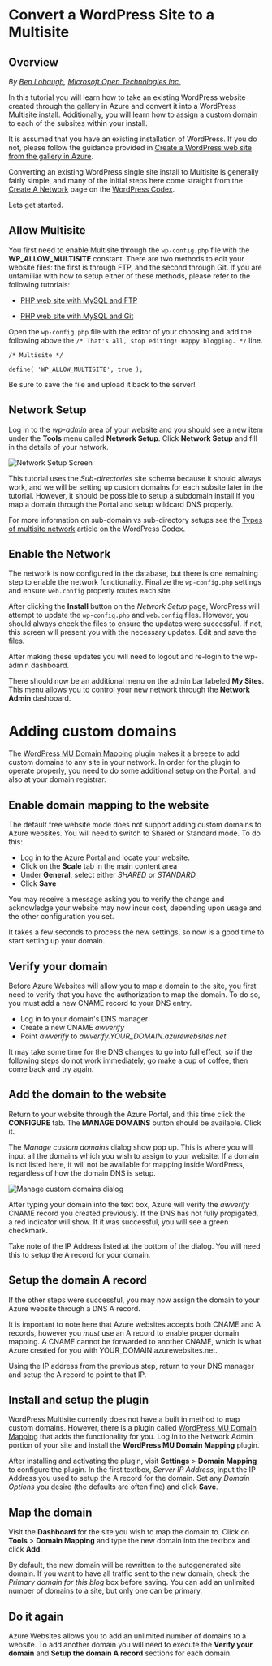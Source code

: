 <properties 
	pageTitle="Convert a WordPress Site to a Multisite" 
	description="Learn how to take an existing WordPress website created through the gallery in Azure and convert it to WordPress Multisite" 
	services="web-sites" 
	documentationCenter="php" 
	authors="tfitzmac" 
	manager="wpickett" 
	editor=""/>

<tags 
	ms.service="web-sites" 
	ms.workload="web" 
	ms.tgt_pltfrm="na" 
	ms.devlang="PHP" 
	ms.topic="article" 
	ms.date="2/12/2015" 
	ms.author="tomfitz"/>





# Convert a WordPress Site to a Multisite

## Overview

*By [Ben Lobaugh][ben-lobaugh], [Microsoft Open Technologies Inc.][ms-open-tech]*

In this tutorial you will learn how to take an existing WordPress website created through the gallery in Azure and convert it into a WordPress Multisite install. Additionally, you will learn how to assign a custom domain to each of the subsites within your install.

It is assumed that you have an existing installation of WordPress. If you do not, please follow the guidance provided in [Create a WordPress web site from the gallery in Azure][website-from-gallery].

Converting an existing WordPress single site install to Multisite is generally fairly simple, and many of the initial steps here come straight from the [Create A Network][wordpress-codex-create-a-network] page on the [WordPress Codex](http://codex.wordpress.org).

Lets get started.

## Allow Multisite

You first need to enable Multisite through the `wp-config.php` file with the **WP\_ALLOW\_MULTISITE** constant. There are two methods to edit your website files: the first is through FTP, and the second through Git. If you are unfamiliar with how to setup either of these methods, please refer to the following tutorials:

* [PHP web site with MySQL and FTP][website-w-mysql-and-ftp-ftp-setup]

* [PHP web site with MySQL and Git][website-w-mysql-and-git-git-setup]

Open the `wp-config.php` file with the editor of your choosing and add the following above the `/* That's all, stop editing! Happy blogging. */` line.

	/* Multisite */

	define( 'WP_ALLOW_MULTISITE', true );

Be sure to save the file and upload it back to the server!

## Network Setup

Log in to the *wp-admin* area of your website and you should see a new item under the **Tools** menu called **Network Setup**. Click **Network Setup** and fill in the details of your network.

![Network Setup Screen][wordpress-network-setup]

This tutorial uses the *Sub-directories* site schema because it should always work, and we will be setting up custom domains for each subsite later in the tutorial. However, it should be possible to setup a subdomain install if you map a domain through the Portal and setup wildcard DNS properly.

For more information on sub-domain vs sub-directory setups see the [Types of multisite network][wordpress-codex-types-of-networks] article on the WordPress Codex.

## Enable the Network

The network is now configured in the database, but there is one remaining step to enable the network functionality. Finalize the `wp-config.php` settings and ensure `web.config` properly routes each site.


After clicking the **Install** button on the *Network Setup* page, WordPress will attempt to update the `wp-config.php` and `web.config` files. However, you should always check the files to ensure the updates were successful. If not, this screen will present you with the necessary updates. Edit and save the files.


After making these updates you will need to logout and re-login to the wp-admin dashboard.

There should now be an additional menu on the admin bar labeled **My Sites**. This menu allows you to control your new network through the **Network Admin** dashboard.

# Adding custom domains

The [WordPress MU Domain Mapping][wordpress-plugin-wordpress-mu-domain-mapping] plugin makes it a breeze to add custom domains to any site in your network. In order for the plugin to operate properly, you need to do some additional setup on the Portal, and also at your domain registrar.

## Enable domain mapping to the website

The default free website mode does not support adding custom domains to Azure websites. You will need to switch to Shared or Standard mode. To do this:

* Log in to the Azure Portal and locate your website. 
* Click on the **Scale** tab in the main content area
* Under **General**, select either *SHARED* or *STANDARD*
* Click **Save**

You may receive a message asking you to verify the change and acknowledge your website may now incur cost, depending upon usage and the other configuration you set.

It takes a few seconds to process the new settings, so now is a good time to start setting up your domain.

## Verify your domain

Before Azure Websites will allow you to map a domain to the site, you first need to verify that you have the authorization to map the domain. To do so, you must add a new CNAME record to your DNS entry.

* Log in to your domain's DNS manager
* Create a new CNAME *awverify*
* Point *awverify* to *awverify.YOUR_DOMAIN.azurewebsites.net*

It may take some time for the DNS changes to go into full effect, so if the following steps do not work immediately, go make a cup of coffee, then come back and try again.

## Add the domain to the website

Return to your website through the Azure Portal, and this time click the **CONFIGURE** tab. The **MANAGE DOMAINS** button should be available. Click it.

The *Manage custom domains* dialog show pop up. This is where you will input all the domains which you wish to assign to your website. If a domain is not listed here, it will not be available for mapping inside WordPress, regardless of how the domain DNS is setup.

![Manage custom domains dialog][wordpress-manage-domains]

After typing your domain into the text box, Azure will verify the *awverify* CNAME record you created previously. If the DNS has not fully propigated, a red indicator will show. If it was successful, you will see a green checkmark. 

Take note of the IP Address listed at the bottom of the dialog. You will need this to setup the A record for your domain.

## Setup the domain A record

If the other steps were successful, you may now assign the domain to your Azure website through a DNS A record. 

It is important to note here that Azure websites accepts both CNAME and A records, however you *must* use an A record to enable proper domain mapping. A CNAME cannot be forwarded to another CNAME, which is what Azure created for you with YOUR_DOMAIN.azurewebsites.net.

Using the IP address from the previous step, return to your DNS manager and setup the A record to point to that IP.


## Install and setup the plugin

WordPress Multisite currently does not have a built in method to map custom domains. However, there is a plugin called [WordPress MU Domain Mapping][wordpress-plugin-wordpress-mu-domain-mapping] that adds the functionality for you. Log in to the Network Admin portion of your site and install the **WordPress MU Domain Mapping** plugin.

After installing and activating the plugin, visit **Settings** > **Domain Mapping** to configure the plugin. In the first textbox, *Server IP Address*, input the IP Address you used to setup the A record for the domain. Set any *Domain Options* you desire (the defaults are often fine) and click **Save**.

## Map the domain

Visit the **Dashboard** for the site you wish to map the domain to. Click on **Tools** > **Domain Mapping** and type the new domain into the textbox and click **Add**.

By default, the new domain will be rewritten to the autogenerated site domain. If you want to have all traffic sent to the new domain, check the *Primary domain for this blog* box before saving. You can add an unlimited number of domains to a site, but  only one can be primary.

## Do it again

Azure Websites allows you to add an unlimited number of domains to a website. To add another domain you will need to execute the **Verify your domain** and **Setup the domain A record** sections for each domain.	

[ben-lobaugh]: http://ben.lobaugh.net
[ms-open-tech]: http://msopentech.com
[website-from-gallery]: https://www.windowsazure.com/develop/php/tutorials/website-from-gallery/
[wordpress-codex-create-a-network]: http://codex.wordpress.org/Create_A_Network
[website-w-mysql-and-ftp-ftp-setup]: https://www.windowsazure.com/develop/php/tutorials/website-w-mysql-and-ftp/#header-0
[website-w-mysql-and-git-git-setup]: https://www.windowsazure.com/develop/php/tutorials/website-w-mysql-and-git/#header-1
[wordpress-network-setup]: ./media/web-sites-php-convert-wordpress-multisite/wordpress-network-setup.png
[wordpress-codex-types-of-networks]: http://codex.wordpress.org/Before_You_Create_A_Network#Types_of_multisite_network
[wordpress-plugin-wordpress-mu-domain-mapping]: http://wordpress.org/extend/plugins/wordpress-mu-domain-mapping/

[wordpress-manage-domains]: ./media/web-sites-php-convert-wordpress-multisite/wordpress-manage-domains.png

